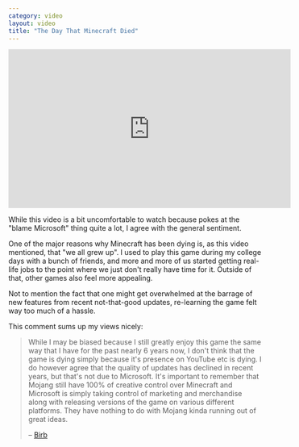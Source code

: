 ```yaml
---
category: video
layout: video
title: "The Day That Minecraft Died"
---
```


<iframe width="560" height="315" src="https://www.youtube-nocookie.com/embed/BtEjurzvEqU" frameborder="0" allowfullscreen></iframe>

While this video is a bit uncomfortable to watch because pokes at the
"blame Microsoft" thing quite a lot, I agree with the general sentiment.

One of the major reasons why Minecraft has been dying is, as this video mentioned,
that "we all grew up". I used to play this game during my college days with
a bunch of friends, and more and more of us started getting real-life jobs
to the point where we just don't really have time for it. Outside of that,
other games also feel more appealing.

Not to mention the fact that one might get overwhelmed at the barrage of new
features from recent not-that-good updates, re-learning the game felt way too
much of a hassle.

This comment sums up my views nicely:

> While I may be biased because I still greatly enjoy this game the same way
> that I have for the past nearly 6 years now, I don't think that the game is
> dying simply because it's presence on YouTube etc is dying. I do however
> agree that the quality of updates has declined in recent years, but that's
> not due to Microsoft. It's important to remember that Mojang still have 100%
> of creative control over Minecraft and Microsoft is simply taking control of
> marketing and merchandise along with releasing versions of the game on
> various different platforms. They have nothing to do with Mojang kinda
> running out of great ideas.
>
> – [Birb](https://www.youtube.com/watch?v=BtEjurzvEqU&lc=UgwPV25NlsjxuJ8d8Qx4AaABAg)
